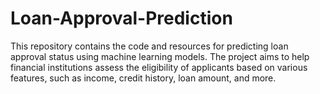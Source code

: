 # Loan-Approval-Prediction
This repository contains the code and resources for predicting loan approval status using machine learning models. The project aims to help financial institutions assess the eligibility of applicants based on various features, such as income, credit history, loan amount, and more.

